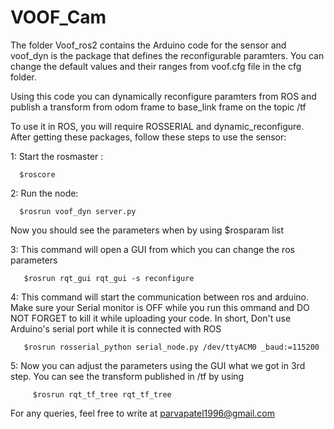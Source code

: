 # VOOF_Cam

The folder Voof_ros2 contains the Arduino code for the sensor and voof_dyn is the package that defines the reconfigurable paramters. You can change the default values and their ranges from voof.cfg file in the cfg folder.

Using this code you can dynamically reconfigure paramters from ROS and publish a transform from odom frame to base_link frame on the topic /tf

To use it in ROS, you will require ROSSERIAL and dynamic_reconfigure. After getting these packages, follow these steps to use the sensor:

1: Start the rosmaster : 

      $roscore

2: Run the node: 

      $rosrun voof_dyn server.py

   Now you should see the parameters when by using $rosparam list
   
3: This command will open a GUI from which you can change the ros parameters

       $rosrun rqt_gui rqt_gui -s reconfigure
   
4: This command will start the communication between ros and arduino. Make sure your Serial monitor is OFF while you run this                                  ommand and DO NOT FORGET to kill it while uploading your code. In short, Don't use Arduino's serial port while it is connected with ROS

       $rosrun rosserial_python serial_node.py /dev/ttyACM0 _baud:=115200
    
 5: Now you can adjust the parameters using the GUI what we got in 3rd step. You can see the transform published in /tf by using 
 
         $rosrun rqt_tf_tree rqt_tf_tree
 
 For any queries, feel free to write at parvapatel1996@gmail.com
